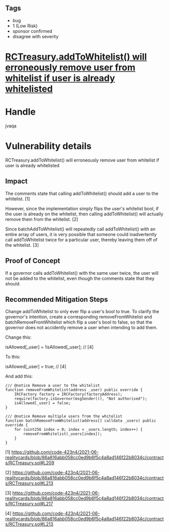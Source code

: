 ## Tags

- bug
- 1 (Low Risk)
- sponsor confirmed
- disagree with severity

# [RCTreasury.addToWhitelist() will erroneously remove user from whitelist if user is already whitelisted](https://github.com/code-423n4/2021-06-realitycards-findings/issues/49) 

# Handle

jvaqa


# Vulnerability details

RCTreasury.addToWhitelist() will erroneously remove user from whitelist if user is already whitelisted

## Impact

The comments state that calling addToWhitelist() should add a user to the whitelist. [1]

However, since the implementation simply flips the user's whitelist bool, if the user is already on the whitelist, then calling addToWhitelist() will actually remove them from the whitelist. [2]

Since batchAddToWhitelist() will repeatedly call addToWhitelist() with an entire array of users, it is very possible that someone could inadvertently call addToWhitelist twice for a particular user, thereby leaving them off of the whitelist. [3] 

## Proof of Concept

If a governor calls addToWhitelist() with the same user twice, the user will not be added to the whitelist, even though the comments state that they should.

## Recommended Mitigation Steps

Change addToWhitelist to only ever flip a user's bool to true. To clarify the governor's intention, create a corresponding removeFromWhitelist and batchRemoveFromWhitelist which flip a user's bool to false, so that the governor does not accidently remove a user when intending to add them. 

Change this:

isAllowed[_user] = !isAllowed[_user]; // [4]

To this:

isAllowed[_user] = true; // [4]

And add this:

    /// @notice Remove a user to the whitelist
    function removeFromWhitelist(address _user) public override {
        IRCFactory factory = IRCFactory(factoryAddress);
        require(factory.isGovernor(msgSender()), "Not authorised");
        isAllowed[_user] = false;
    }

    /// @notice Remove multiple users from the whitelist
    function batchRemoveFromWhitelist(address[] calldata _users) public override {
        for (uint256 index = 0; index < _users.length; index++) {
            removeFromWhitelist(_users[index]);
        }
    }


[1] https://github.com/code-423n4/2021-06-realitycards/blob/86a816abb058cc0ed9b6f5c4a8ad146f22b8034c/contracts/RCTreasury.sol#L209

[2] https://github.com/code-423n4/2021-06-realitycards/blob/86a816abb058cc0ed9b6f5c4a8ad146f22b8034c/contracts/RCTreasury.sol#L213

[3] https://github.com/code-423n4/2021-06-realitycards/blob/86a816abb058cc0ed9b6f5c4a8ad146f22b8034c/contracts/RCTreasury.sol#L217

[4] https://github.com/code-423n4/2021-06-realitycards/blob/86a816abb058cc0ed9b6f5c4a8ad146f22b8034c/contracts/RCTreasury.sol#L213


